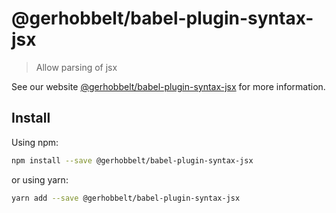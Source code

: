 # @gerhobbelt/babel-plugin-syntax-jsx

> Allow parsing of jsx

See our website [@gerhobbelt/babel-plugin-syntax-jsx](https://new.babeljs.io/docs/en/next/babel-plugin-syntax-jsx.html) for more information.

## Install

Using npm:

```sh
npm install --save @gerhobbelt/babel-plugin-syntax-jsx
```

or using yarn:

```sh
yarn add --save @gerhobbelt/babel-plugin-syntax-jsx
```
